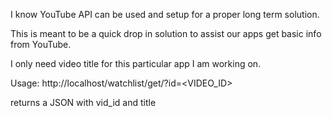 I know YouTube API can be used and setup for a proper long term solution.

This is meant to be a quick drop in solution to assist our apps get basic info from YouTube.

I only need video title for this particular app I am working on.

Usage: 
http://localhost/watchlist/get/?id=<VIDEO_ID>

returns a JSON with vid_id and title

